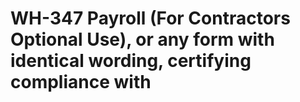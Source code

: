 # WH-347 Payroll (For Contractors Optional Use), or any form with identical wording, certifying compliance with